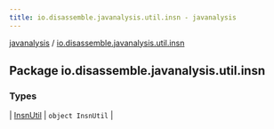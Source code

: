 ```yaml
---
title: io.disassemble.javanalysis.util.insn - javanalysis
---
```


[javanalysis](../index.html) / [io.disassemble.javanalysis.util.insn](./index.html)

## Package io.disassemble.javanalysis.util.insn

### Types

| [InsnUtil](-insn-util/index.html) | `object InsnUtil` |

